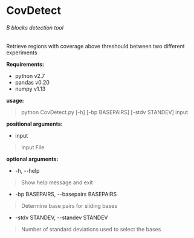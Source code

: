 # CovDetect

###### B blocks detection tool

Retrieve regions with coverage above threshould between two different
experiments

**Requirements:**
* python v2.7
* pandas v0.20
* numpy v1.13

**usage:**
>python CovDetect.py [-h] [-bp BASEPAIRS] [-stdv STANDEV] input

**positional arguments:**

 * input
 >Input File

**optional arguments:**

* -h, --help
 
>Show help message and exit

* -bp BASEPAIRS, --basepairs BASEPAIRS
>Determine base pairs for sliding bases

* -stdv STANDEV, --standev STANDEV
>Number of standard deviations used to select the bases
